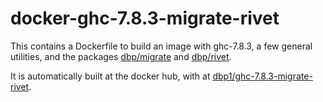 docker-ghc-7.8.3-migrate-rivet
==============================

This contains a Dockerfile to build an image with ghc-7.8.3, a few general utilities,
and the packages [dbp/migrate](https://github.com/dbp/migrate) and [dbp/rivet](https://github.com/dbp/rivet).


It is automatically built at the docker hub, with at [dbp1/ghc-7.8.3-migrate-rivet](https://registry.hub.docker.com/u/dbp1/ghc-7.8.3-migrate-rivet).

